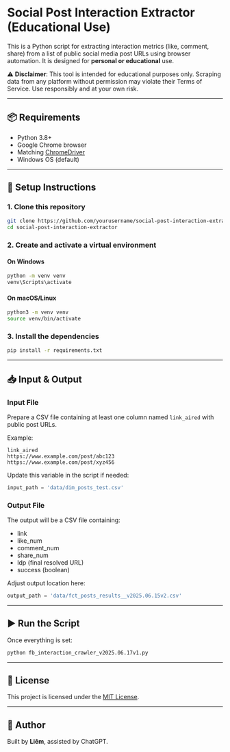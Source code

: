 # Social Post Interaction Extractor (Educational Use)

This is a Python script for extracting interaction metrics (like, comment, share) from a list of public social media post URLs using browser automation. It is designed for **personal or educational** use.

⚠️ **Disclaimer**: This tool is intended for educational purposes only. Scraping data from any platform without permission may violate their Terms of Service. Use responsibly and at your own risk.

---

## 📦 Requirements

- Python 3.8+
- Google Chrome browser
- Matching [ChromeDriver](https://sites.google.com/chromium.org/driver/)
- Windows OS (default)

---

## 🔧 Setup Instructions

### 1. Clone this repository
```bash
git clone https://github.com/yourusername/social-post-interaction-extractor.git
cd social-post-interaction-extractor
```

### 2. Create and activate a virtual environment

#### On Windows
```bash
python -m venv venv
venv\Scripts\activate
```

#### On macOS/Linux
```bash
python3 -m venv venv
source venv/bin/activate
```

### 3. Install the dependencies
```bash
pip install -r requirements.txt
```

---

## 📥 Input & Output

### Input File

Prepare a CSV file containing at least one column named `link_aired` with public post URLs.

Example:
```csv
link_aired
https://www.example.com/post/abc123
https://www.example.com/post/xyz456
```

Update this variable in the script if needed:

```python
input_path = 'data/dim_posts_test.csv'
```

### Output File

The output will be a CSV file containing:
- link
- like_num
- comment_num
- share_num
- ldp (final resolved URL)
- success (boolean)

Adjust output location here:

```python
output_path = 'data/fct_posts_results__v2025.06.15v2.csv'
```

---

## ▶️ Run the Script

Once everything is set:
```bash
python fb_interaction_crawler_v2025.06.17v1.py
```

---

## 📄 License

This project is licensed under the [MIT License](LICENSE).

---

## 🙋 Author

Built by **Liêm**, assisted by ChatGPT.
